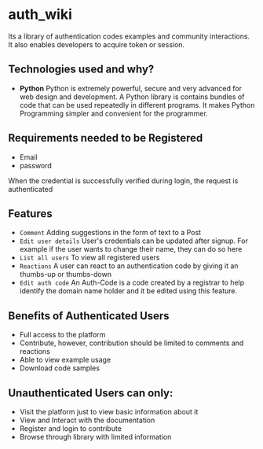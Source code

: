 # auth_wiki

Its a library of authentication codes examples and community interactions. It also enables developers to acquire token or session.

## Technologies used and why?

* **Python** 
Python is extremely powerful, secure and very advanced for web design and development.
A Python library is contains bundles of code that can be used repeatedly in different programs. It makes Python Programming simpler and convenient for the programmer. 

## Requirements needed to be Registered

* Email
* password 

When the credential is successfully verified during login, the request is authenticated

## Features
 * `Comment`
       Adding suggestions in the form of text to a Post 
 * `Edit user details`
       User's credentials can be updated after signup. For example if the user wants to change their name, they can do so here
 * `List all users`
       To view all registered users
 * `Reactions`
        A user can react to an authentication code by giving it an thumbs-up or thumbs-down 
 * `Edit auth code`
        An Auth-Code is a code created by a registrar to help identify the domain name holder and it be edited using this feature.

## Benefits of Authenticated Users

* Full access to the platform
* Contribute, however, contribution should be limited to comments and
  reactions
* Able to view example usage
* Download code samples

## Unauthenticated Users can only:

* Visit the platform just to view basic information about it
* View and Interact with the documentation
* Register and login to contribute
* Browse through library with limited information